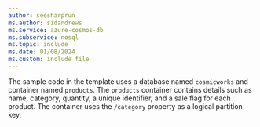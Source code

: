 ```yaml
---
author: seesharprun
ms.author: sidandrews
ms.service: azure-cosmos-db
ms.subservice: nosql
ms.topic: include
ms.date: 01/08/2024
ms.custom: include file
---
```


The sample code in the template uses a database named `cosmicworks` and container named `products`. The `products` container contains details such as name, category, quantity, a unique identifier, and a sale flag for each product. The container uses the `/category` property as a logical partition key.
